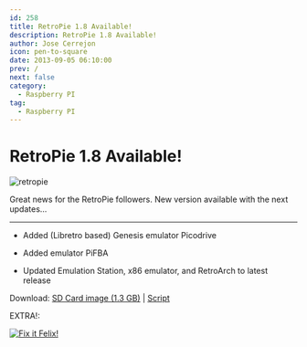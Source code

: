 ```yaml
---
id: 258
title: RetroPie 1.8 Available!
description: RetroPie 1.8 Available!
author: Jose Cerrejon
icon: pen-to-square
date: 2013-09-05 06:10:00
prev: /
next: false
category:
  - Raspberry PI
tag:
  - Raspberry PI
---
```


# RetroPie 1.8 Available!

![retropie](/images/RetroPie_02.jpg)

Great news for the RetroPie followers. New version available with the next updates...

- - -
* Added (Libretro based) Genesis emulator Picodrive

* Added emulator PiFBA

* Updated Emulation Station, x86 emulator, and RetroArch to latest release

Download: [SD Card image (1.3 GB)](http://blog.petrockblock.com/?wpdmdl=17) | [Script](http://blog.petrockblock.com/2012/07/22/retropie-setup-an-initialization-script-for-retroarch-on-the-raspberry-pi/)

EXTRA!:

<a href="/res/felix.zip">![Fix it Felix!](/images/2013/09/fixit_felix.jpg "Download and play Fix it Felix!")</a>